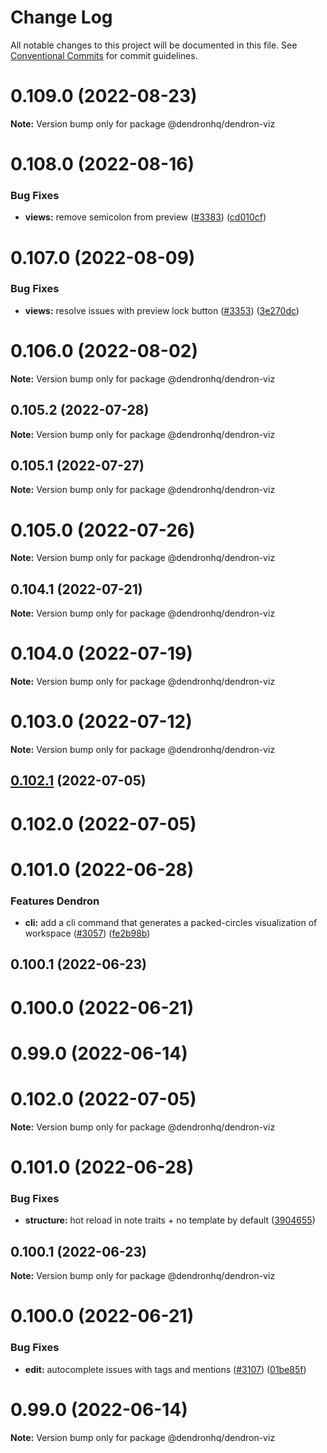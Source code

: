 # Change Log

All notable changes to this project will be documented in this file.
See [Conventional Commits](https://conventionalcommits.org) for commit guidelines.

# 0.109.0 (2022-08-23)

**Note:** Version bump only for package @dendronhq/dendron-viz





# 0.108.0 (2022-08-16)


### Bug Fixes

* **views:** remove semicolon from preview ([#3383](https://github.com/dendronhq/dendron/issues/3383)) ([cd010cf](https://github.com/dendronhq/dendron/commit/cd010cf506613ec254c49383460be23e252f7842))





# 0.107.0 (2022-08-09)


### Bug Fixes

* **views:** resolve issues with preview lock button ([#3353](https://github.com/dendronhq/dendron/issues/3353)) ([3e270dc](https://github.com/dendronhq/dendron/commit/3e270dcce338cc2c986d86902061d8a162d3f80e))





# 0.106.0 (2022-08-02)

**Note:** Version bump only for package @dendronhq/dendron-viz





## 0.105.2 (2022-07-28)

**Note:** Version bump only for package @dendronhq/dendron-viz





## 0.105.1 (2022-07-27)

**Note:** Version bump only for package @dendronhq/dendron-viz





# 0.105.0 (2022-07-26)

**Note:** Version bump only for package @dendronhq/dendron-viz

## 0.104.1 (2022-07-21)

**Note:** Version bump only for package @dendronhq/dendron-viz

# 0.104.0 (2022-07-19)

**Note:** Version bump only for package @dendronhq/dendron-viz

# 0.103.0 (2022-07-12)

**Note:** Version bump only for package @dendronhq/dendron-viz

## [0.102.1](https://github.com/dendronhq/dendron/compare/v0.53.0...v0.102.1) (2022-07-05)

# 0.102.0 (2022-07-05)

# 0.101.0 (2022-06-28)

### Features Dendron

- **cli:** add a cli command that generates a packed-circles visualization of workspace ([#3057](https://github.com/dendronhq/dendron/issues/3057)) ([fe2b98b](https://github.com/dendronhq/dendron/commit/fe2b98b93594635fa7650b9daa9082bf63b0cd66))

## 0.100.1 (2022-06-23)

# 0.100.0 (2022-06-21)

# 0.99.0 (2022-06-14)

# 0.102.0 (2022-07-05)

**Note:** Version bump only for package @dendronhq/dendron-viz

# 0.101.0 (2022-06-28)

### Bug Fixes

- **structure:** hot reload in note traits + no template by default ([3904655](https://github.com/dendronhq/dendron/commit/390465552a6744495387aea6f49fa5392fb69b03))

## 0.100.1 (2022-06-23)

**Note:** Version bump only for package @dendronhq/dendron-viz

# 0.100.0 (2022-06-21)

### Bug Fixes

- **edit:** autocomplete issues with tags and mentions ([#3107](https://github.com/dendronhq/dendron/issues/3107)) ([01be85f](https://github.com/dendronhq/dendron/commit/01be85f84ae6cdf182f2d43b9561decac44369e6))

# 0.99.0 (2022-06-14)

**Note:** Version bump only for package @dendronhq/dendron-viz
